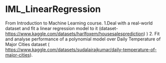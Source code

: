 # IML_LinearRegression
From Introduction to Machine Learning course.
 1.Deal with a real-world dataset and fit a linear regression model to it (dataset-https://www.kaggle.com/datasets/harlfoxem/housesalesprediction)   ) 2. Fit and analyse performance of a polynomial model over Daily Temperature of Major Cities dataset ( https://www.kaggle.com/datasets/sudalairajkumar/daily-temperature-of-major-cities).

